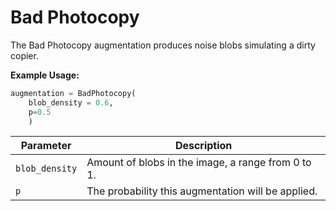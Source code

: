 # Bad Photocopy

The Bad Photocopy augmentation produces noise blobs simulating a dirty copier.

**Example Usage:**

```python
augmentation = BadPhotocopy(
	blob_density = 0.6,
	p=0.5
	)
```

| Parameter | Description |
|---|---|
| `blob_density` | Amount of blobs in the image, a range from 0 to 1. |
| `p` | The probability this augmentation will be applied. |
